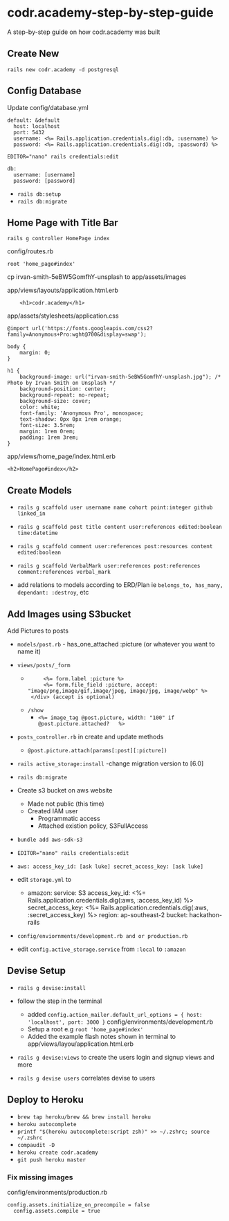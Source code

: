 # codr.academy-step-by-step-guide
A step-by-step guide on how codr.academy was built


## Create New
`rails new codr.academy -d postgresql`

## Config Database

Update config/database.yml

```
default: &default
  host: localhost
  port: 5432
  username: <%= Rails.application.credentials.dig(:db, :username) %>
  password: <%= Rails.application.credentials.dig(:db, :password) %>
```

`EDITOR="nano" rails credentials:edit`

```
db:
  username: [username]
  password: [password]
```

- `rails db:setup`
- `rails db:migrate`

## Home Page with Title Bar

`rails g controller HomePage index`

config/routes.rb

```
root 'home_page#index'
```

cp irvan-smith-5eBW5GomfhY-unsplash to app/assets/images

app/views/layouts/application.html.erb

```
    <h1>codr.academy</h1>
```

app/assets/stylesheets/application.css

```
@import url('https://fonts.googleapis.com/css2?family=Anonymous+Pro:wght@700&display=swap');

body {
    margin: 0;
}

h1 {
    background-image: url("irvan-smith-5eBW5GomfhY-unsplash.jpg"); /* Photo by Irvan Smith on Unsplash */
    background-position: center;
    background-repeat: no-repeat;
    background-size: cover;
    color: white;
    font-family: 'Anonymous Pro', monospace;
    text-shadow: 0px 0px 1rem orange;
    font-size: 3.5rem;
    margin: 1rem 0rem;
    padding: 1rem 3rem;
}
```

app/views/home_page/index.html.erb

```
<h2>HomePage#index</h2>
```

## Create Models

- `rails g scaffold user username name cohort point:integer github linked_in`

- `rails g scaffold post title content user:references edited:boolean time:datetime`

- `rails g scaffold comment user:references post:resources content edited:boolean`

- `rails g scaffold VerbalMark user:references post:references comment:references verbal_mark`

- add relations to models according to ERD/Plan ie `belongs_to, has_many, dependant: :destroy`, etc 

## Add Images using S3bucket

Add Pictures to posts
- `models/post.rb` - has_one_attached :picture (or whatever you want to name it)
- `views/posts/_form` 
    -  ``` <div>
            <%= form.label :picture %>
            <%= form.file_field :picture, accept: "image/png,image/gif,image/jpeg, image/jpg, image/webp" %>
        </div> (accept is optional)
    - `/show`
        - `<%= image_tag @post.picture, width: "100" if @post.picture.attached?   %>`

- `posts_controller.rb` in create and update methods
    - `@post.picture.attach(params[:post][:picture])`


- `rails active_storage:install`
    -change migration version to [6.0]
- `rails db:migrate`
- Create s3 bucket on aws website
    - Made not public (this time)
    - Created IAM user
        - Programmatic access
        - Attached existion policy, S3FullAccess
- `bundle add aws-sdk-s3`
- `EDITOR="nano" rails credentials:edit`
- ` aws:
    access_key_id: [ask luke]
    secret_access_key: [ask luke] `
- edit `storage.yml` to
    - amazon:
  service: S3
  access_key_id: <%= Rails.application.credentials.dig(:aws, :access_key_id) %>
  secret_access_key: <%= Rails.application.credentials.dig(:aws, :secret_access_key) %>
  region: ap-southeast-2
  bucket: hackathon-rails
- `config/enviornments/development.rb and or production.rb`
- edit `config.active_storage.service` from `:local` to `:amazon` 


## Devise Setup

- `rails g devise:install`
- follow the step in the terminal
    - added `config.action_mailer.default_url_options = { host: 'localhost', port: 3000 }` config/environments/development.rb
    - Setup a root e.g `root 'home_page#index'`
    - Added the example flash notes shown in terminal to app/views/layou/application.html.erb  

- `rails g devise:views` to create the users login and signup views and more
- `rails g devise users` correlates devise to users

## Deploy to Heroku

- `brew tap heroku/brew && brew install heroku `
- `heroku autocomplete`
- `printf "$(heroku autocomplete:script zsh)" >> ~/.zshrc; source ~/.zshrc`
- `compaudit -D`
- `heroku create codr.academy` 
- `git push heroku master`

### Fix missing images

config/environments/production.rb

```
config.assets.initialize_on_precompile = false
  config.assets.compile = true
```

